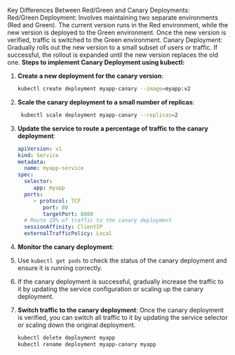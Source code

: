 Key Differences Between Red/Green and Canary Deployments:  
Red/Green Deployment: Involves maintaining two separate environments (Red and Green). The current version runs in the Red environment, while the new version is deployed to the Green environment. Once the new version is verified, traffic is switched to the Green environment.
Canary Deployment: Gradually rolls out the new version to a small subset of users or traffic. If successful, the rollout is expanded until the new version replaces the old one.
**Steps to implement Canary Deployment using kubectl:**
1. **Create a new deployment for the canary version**:
   ```bash
   kubectl create deployment myapp-canary --image=myapp:v2
   ```
2. **Scale the canary deployment to a small number of replicas**:
   ```bash
    kubectl scale deployment myapp-canary --replicas=2
    ```
3. **Update the service to route a percentage of traffic to the canary deployment**:
    ```yaml 
    apiVersion: v1
    kind: Service
    metadata:
      name: myapp-service
    spec:
      selector:
         app: myapp
      ports:
         - protocol: TCP
            port: 80
            targetPort: 8080
      # Route 10% of traffic to the canary deployment
      sessionAffinity: ClientIP
      externalTrafficPolicy: Local
    ```
4. **Monitor the canary deployment**:
5. Use `kubectl get pods` to check the status of the canary deployment and ensure it is running correctly.
6. If the canary deployment is successful, gradually increase the traffic to it by updating the service configuration or scaling up the canary deployment.
7. **Switch traffic to the canary deployment**:
   Once the canary deployment is verified, you can switch all traffic to it by updating the service selector or scaling down the original deployment.
   
   ```bash
   kubectl delete deployment myapp
   kubectl rename deployment myapp-canary myapp
   ```

